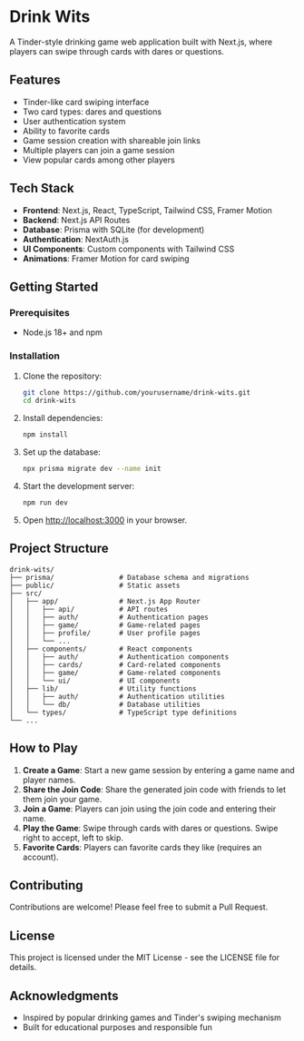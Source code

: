 # Drink Wits

A Tinder-style drinking game web application built with Next.js, where players can swipe through cards with dares or questions.

## Features

- Tinder-like card swiping interface
- Two card types: dares and questions
- User authentication system
- Ability to favorite cards
- Game session creation with shareable join links
- Multiple players can join a game session
- View popular cards among other players

## Tech Stack

- **Frontend**: Next.js, React, TypeScript, Tailwind CSS, Framer Motion
- **Backend**: Next.js API Routes
- **Database**: Prisma with SQLite (for development)
- **Authentication**: NextAuth.js
- **UI Components**: Custom components with Tailwind CSS
- **Animations**: Framer Motion for card swiping

## Getting Started

### Prerequisites

- Node.js 18+ and npm

### Installation

1. Clone the repository:
   ```bash
   git clone https://github.com/yourusername/drink-wits.git
   cd drink-wits
   ```

2. Install dependencies:
   ```bash
   npm install
   ```

3. Set up the database:
   ```bash
   npx prisma migrate dev --name init
   ```

4. Start the development server:
   ```bash
   npm run dev
   ```

5. Open [http://localhost:3000](http://localhost:3000) in your browser.

## Project Structure

```
drink-wits/
├── prisma/                # Database schema and migrations
├── public/                # Static assets
├── src/
│   ├── app/               # Next.js App Router
│   │   ├── api/           # API routes
│   │   ├── auth/          # Authentication pages
│   │   ├── game/          # Game-related pages
│   │   ├── profile/       # User profile pages
│   │   └── ...
│   ├── components/        # React components
│   │   ├── auth/          # Authentication components
│   │   ├── cards/         # Card-related components
│   │   ├── game/          # Game-related components
│   │   └── ui/            # UI components
│   ├── lib/               # Utility functions
│   │   ├── auth/          # Authentication utilities
│   │   └── db/            # Database utilities
│   └── types/             # TypeScript type definitions
└── ...
```

## How to Play

1. **Create a Game**: Start a new game session by entering a game name and player names.
2. **Share the Join Code**: Share the generated join code with friends to let them join your game.
3. **Join a Game**: Players can join using the join code and entering their name.
4. **Play the Game**: Swipe through cards with dares or questions. Swipe right to accept, left to skip.
5. **Favorite Cards**: Players can favorite cards they like (requires an account).

## Contributing

Contributions are welcome! Please feel free to submit a Pull Request.

## License

This project is licensed under the MIT License - see the LICENSE file for details.

## Acknowledgments

- Inspired by popular drinking games and Tinder's swiping mechanism
- Built for educational purposes and responsible fun

